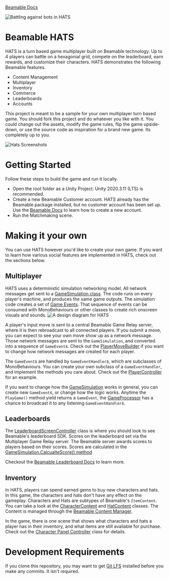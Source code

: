[Beamable Docs](https://docs.beamable.com/docs)

![Battling against bots in HATS](./images/hats_promo.gif)

# Beamable HATS
HATS is a turn based game multiplayer built on Beamable technology. Up to 4 players can battle on a hexagonial grid, compete on the leaderboard, earn rewards, and customize their characters. HATS demonstrates the following Beamable features.
- Content Management
- Multiplayer
- Inventory
- Commerce
- Leaderboards
- Accounts

This project is meant to be a sample for your own multiplayer turn based game. You should fork this project and do whatever you like with it. You could change out the assets, modify the game rules, flip the game upside-down, or use the source code as inspiration for a brand new game. Its completely up to you. 

![Hats Screenshots](./images/hats.png)

# Getting Started
Follow these steps to build the game and run it locally. 
- Open the root folder as a Unity Project. Unity 2020.3.11 (LTS) is recommended. 
- Create a new Beamable Customer account. HATS already has the Beamable package installed, but no customer account has been set up. Use the [Beamable Docs](https://docs.beamable.com/docs/getting-started#usage) to learn how to create a new account.
- Run the Matchmaking scene. 

# Making it your own
You can use HATS however you'd like to create your own game. If you want to learn how various social features are implemented in HATS, check out the sections below. 

## Multiplayer
HATS uses a deterministic simulation networking model. All network messages get sent to a [GameSimulation class](./Assets/Scripts/Simulation/GameSimulation.cs). The code runs on every player's machine, and produces the same game outputs. The simulation code creates a set of [Game Events](./Assets/Scripts/Simulation/HatsGameEvent.cs). That sequence of events can be consumed with MonoBehaviours or other classes to create rich onscreen visuals and sounds. 
![A design diagram for HATS](./images/hats_networking_arch.png)

A player's input move is sent to a central Beamable Game Relay server, where it is then rebroadcast to all connected players. If you submit a move, you can expect to see your own move show up as a network message. Those network messages are sent to the `GameSimulation`, and converted into a sequence of `GameEvent`s. Check out the [PlayerMoveBuilder](./Assets/Scripts/Game/PlayerMoveBuilder.cs) if you want to change how network messages are created for each player.

The `GameEvent`s are handled by `GameEventHandler`s, which are subclasses of MonoBehaviours. You can create your own subclass of a `GameEventHandler`, and implement the methods you care about. Check out the [PlayerController](./Assets/Scripts/Game/PlayerController.cs) for an example. 

If you want to change how the [GameSimulation](./Assets/Scripts/Simulation/GameSimulation.cs) works in general, you can create new `GameEvent`s, or change how the logic works. Anytime the `PlayGame()` method yield returns a `GameEvent`, the [GameProcessor](./Assets/Scripts/Game/GameProcessor.cs) has a chance to broadcast it to any listening `GameEventHandler`s. 

## Leaderboards
The [LeaderboardScreenController](.Assets/Scripts/Game/UI/LeaderboardScreenController.cs) class is where you should look to see Beamable's leaderboard SDK. Scores on the leaderboard set via the Multiplayer Game Relay server. The Beamable server awards scores to players based on their scores. Scores are calculated in the [GameSimulation.CalcualteScore() method](./Assets/Scripts/Simulation/GameSimulation.cs#L254) 

Checkout the [Beamable Leaderboard Docs](https://docs.beamable.com/docs/leaderboards-feature) to learn more.

## Inventory 
In HATS, players can spend earned gems to buy new characters and hats. In this game, the characters and hats don't have any effect on the gameplay. Characters and Hats are subtypes of Beamable's `ItemContent`. You can take a look at the [CharacterContent](./Assets/Scripts/Content/CharacterContent.cs) and [HatContent](./Assets/Scripts/Content/HatContent.cs) classes. The Content is managed through the [Beamable Content Manager](https://docs.beamable.com/docs/content-manager). 

In the game, there is one scene that shows what characters and hats a player has in their inventory, and what items are still available for purchase. Check out the [Character Panel Controller](./Assets/Scripts/Game/UI/CharacterPanelController.cs) class for details. 

# Development Requirements
If you clone this repository, you may want to get [Git LFS](https://dzone.com/articles/git-lfs-why-and-how-to-use#:~:text=Git%20LFS%20is%20an%20open,binary%20files%20into%20your%20repository.&text=An%20update%20of%20a%20binary,to%20the%20file%20are%20stored.) installed before you make any commits. It isn't required.